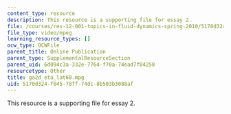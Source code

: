 ```yaml
---
content_type: resource
description: This resource is a supporting file for essay 2.
file: /courses/res-12-001-topics-in-fluid-dynamics-spring-2010/5170d324f04578ff74dc8b503b3088af_ga2d_eta_lat60.mpg
file_type: video/mpeg
learning_resource_types: []
ocw_type: OCWFile
parent_title: Online Publication
parent_type: SupplementalResourceSection
parent_uid: 6d094c3a-332e-7764-f70a-74ead7f04258
resourcetype: Other
title: ga2d_eta_lat60.mpg
uid: 5170d324-f045-78ff-74dc-8b503b3088af
---
```

This resource is a supporting file for essay 2.

